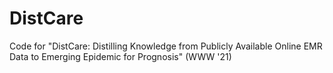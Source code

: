 # DistCare
Code for "DistCare: Distilling Knowledge from Publicly Available Online EMR Data to Emerging Epidemic for Prognosis" (WWW '21)
